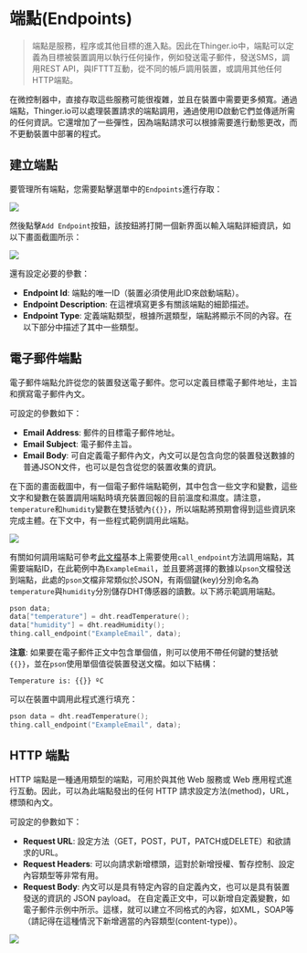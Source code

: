 # 端點(Endpoints)

>端點是服務，程序或其他目標的進入點。因此在Thinger.io中，端點可以定義為目標被裝置調用以執行任何操作，例如發送電子郵件，發送SMS，調用REST API，與IFTTT互動，從不同的帳戶調用裝置，或調用其他任何HTTP端點。

在微控制器中，直接存取這些服務可能很複雜，並且在裝置中需要更多頻寬。通過端點，Thinger.io可以處理裝置請求的端點調用，通過使用ID啟動它們並傳遞所需的任何資訊。它還增加了一些彈性，因為端點請求可以根據需要進行動態更改，而不更動裝置中部署的程式。

## 建立端點

要管理所有端點，您需要點擊選單中的`Endpoints`進行存取：

![](~@cloud/MenuEndpoints.jpg)

然後點擊`Add Endpoint`按鈕，該按鈕將打開一個新界面以輸入端點詳細資訊，如以下畫面截圖所示：

![](~@cloud/AddEndpoint.png)

還有設定必要的參數：

* **Endpoint Id**: 端點的唯一ID（裝置必須使用此ID來啟動端點）。
* **Endpoint Description**: 在這裡填寫更多有關該端點的細節描述。
* **Endpoint Type**: 定義端點類型，根據所選類型，端點將顯示不同的內容。在以下部分中描述了其中一些類型。

## 電子郵件端點

電子郵件端點允許從您的裝置發送電子郵件。您可以定義目標電子郵件地址，主旨和撰寫電子郵件內文。

可設定的參數如下：

* **Email Address**: 郵件的目標電子郵件地址。
* **Email Subject**: 電子郵件主旨。
* **Email Body**: 可自定義電子郵件內文，內文可以是包含向您的裝置發送數據的普通JSON文件，也可以是包含從您的裝置收集的資訊。

在下面的畫面截圖中，有一個電子郵件端點範例，其中包含一些文字和變數，這些文字和變數在裝置調用端點時填充裝置回報的目前溫度和濕度。請注意，`temperature`和`humidity`變數在雙括號內`{{}}`，所以端點將預期會得到這些資訊來完成主體。在下文中，有一些程式範例調用此端點。

![](~@cloud/EmailEndpoint.png)

有關如何調用端點可參考[此文檔](/thinger.io/coding/#調用端點)基本上需要使用`call_endpoint`方法調用端點，其需要端點ID，在此範例中為`ExampleEmail`，並且要將選擇的數據以`pson`文檔發送到端點，此處的`pson`文檔非常類似於JSON，有兩個鍵(key)分別命名為`temperature`與`humidity`分別儲存DHT傳感器的讀數。以下將示範調用端點。

```cpp
pson data;
data["temperature"] = dht.readTemperature();
data["humidity"] = dht.readHumidity();
thing.call_endpoint("ExampleEmail", data);
```

**注意**: 如果要在電子郵件正文中包含單個值，則可以使用不帶任何鍵的雙括號`{{}}`，並在`pson`使用單個值從裝置發送文檔。如以下結構：

```
Temperature is: {{}} ºC
```

可以在裝置中調用此程式進行填充：

```cpp
pson data = dht.readTemperature();
thing.call_endpoint("ExampleEmail", data);
```

## HTTP 端點

HTTP 端點是一種通用類型的端點，可用於與其他 Web 服務或 Web 應用程式進行互動。因此，可以為此端點發出的任何 HTTP 請求設定方法(method)，URL，標頭和內文。

可設定的參數如下：

* **Request URL**: 設定方法（GET，POST，PUT，PATCH或DELETE）和欲請求的URL。
* **Request Headers**: 可以向請求新增標頭，這對於新增授權、暫存控制、設定內容類型等非常有用。
* **Request Body**: 內文可以是具有特定內容的自定義內文，也可以是具有裝置發送的資訊的 JSON payload。
在自定義正文中，可以新增自定義變數，如電子郵件示例中所示。這樣，就可以建立不同格式的內容，如XML，SOAP等（請記得在這種情況下新增適當的內容類型\(content-type\)）。

![](~@cloud/HTTPEndpoint.png)
